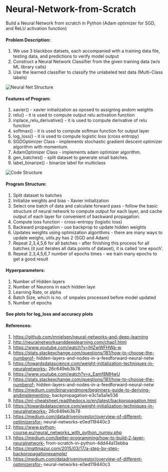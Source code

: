 # Neural-Network-from-Scratch
Build a Neural Network from scratch in Python (Adam optimizer for SGD, and ReLU activation function)

#### Problem Description:
1. We use 3 blackbox datsets, each accompanied with a training data file, testing data, and predictions to verify model output
2. Construct a Neural Network Classifier from the given training data (w/o ML library calls)
3.  Use the learned classifier to classify the unlabeled test data (Multi-Class labels)

![Neural Net Structure](neural_net)

#### Features of Program:
1. xavier() - xavier initialization as oposed to assigning andom weights
2. relu() - it is used to compute output relu activation function
3. inplace_relu_derivative() - it is used to compute derivative of relu function
4. softmax() - it is used to compute softmax function for output layer
5. log_loss() - it is used to compute logistic loss (cross entropy)
6. SGDOptimizer Class - implements stochastic gradient descent optimizer algorithm
    with momentum.
7. AdamOptimizer Class - implements adam optimizer algorithm.
8. gen_batches() - split dataset to generate small batches.
9. label_binarize() - binarize label for multiclass


![Code Structure](structure)

#### Program Structure:
1. Split dataset to batches 
2. Initialize weights and bias - Xavier initialization
3. Select one batch of data and calculate forward pass - follow the basic structure of
neural network to compute output for each layer, and cache output of each
layer for convenient of backward propagation.
4. Compute loss function - cross-entropy (logistic loss)
5. Backward propagation - use backprop to update hidden weights
6. Updates weights using optimization algorithms - there are many ways to update
weighs, utils.py has 2 (SGD and Adam)
7. Repeat 2,3,4,5,6 for all batches - after finishing this process for all batches (it just
iterates all data points of dataset), it is called ‘one epoch’.
8. Repeat 2,3,4,5,6,7 number of epochs times - we train many epochs to
get a good result

#### Hyperparameters:
1. Number of Hidden layers
2. Number of Neurons in each hidden laye
3. Learning Rate, or alpha
4. Batch Size, which is no. of smpales processed before model updated
5. Number of epochs

#### See plots for log_loss and accuracy plots

#### References:
1. https://github.com/mnielsen/neural-networks-and-deep-learning
2. http://neuralnetworksanddeeplearning.com/chap1.html
3. https://www.youtube.com/watch?v=IHZwWFHWa-w
4. https://stats.stackexchange.com/questions/181/how-to-choose-the-numberof-
hidden-layers-and-nodes-in-a-feedforward-neural-netw
5. https://towardsdatascience.com/weight-initialization-techniques-in-neuralnetworks-
26c649eb3b78
6. https://www.youtube.com/watch?v=x_Eamf8MHwU
7. https://stats.stackexchange.com/questions/181/how-to-choose-the-numberof-
hidden-layers-and-nodes-in-a-feedforward-neural-netw
8. https://medium.com/binaryandmore/beginners-guide-to-deriving-andimplementing-
backpropagation-e3c1a5a1e536
9. https://ml-cheatsheet.readthedocs.io/en/latest/backpropagation.html
10. https://towardsdatascience.com/weight-initialization-techniques-in-neuralnetworks-
26c649eb3b78
11. https://medium.com/datadriveninvestor/overview-of-different-optimizersfor-
neural-networks-e0ed119440c3
12. https://www.python-course.eu/neural_networks_with_python_numpy.php
13. https://medium.com/better-programming/how-to-build-2-layer-neuralnetwork-
from-scratch-in-python-4dd44a13ebba
14. https://mattmazur.com/2015/03/17/a-step-by-step-backpropagationexample/
15. https://medium.com/datadriveninvestor/overview-of-different-optimizersfor-
neural-networks-e0ed119440c3
